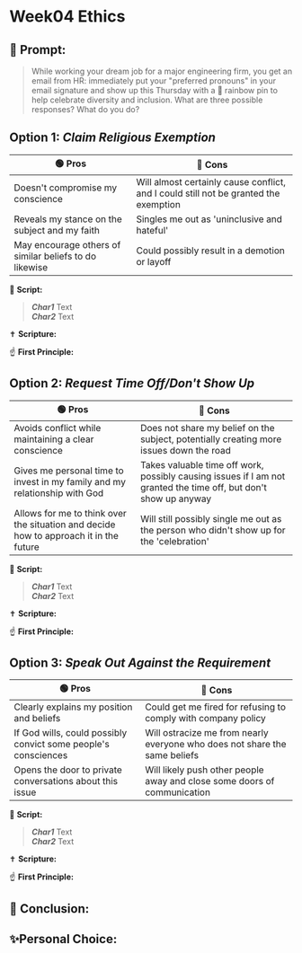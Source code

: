 # Week04 Ethics
## 🤔 Prompt:
> While working your dream job for a major engineering firm, you get an email from HR: immediately put your "preferred pronouns" in your email signature and show up this Thursday with a 🌈 rainbow pin to help celebrate diversity and inclusion. What are three possible responses? What do you do?


## Option 1: _Claim Religious Exemption_

| 🟢 Pros      | 🔴 Cons       |
| ------------- | ------------- |
| Doesn't compromise my conscience | Will almost certainly cause conflict, and I could still not be granted the exemption |
| Reveals my stance on the subject and my faith | Singles me out as 'uninclusive and hateful' |
| May encourage others of similar beliefs to do likewise | Could possibly result in a demotion or layoff |


📜 __Script:__
> ___Char1___ Text\
> ___Char2___ Text

✝ __Scripture:__
> 

☝ __First Principle:__
> 

## Option 2: _Request Time Off/Don't Show Up_

| 🟢 Pros      | 🔴 Cons       |
| ------------- | ------------- |
| Avoids conflict while maintaining a clear conscience | Does not share my belief on the subject, potentially creating more issues down the road |
| Gives me personal time to invest in my family and my relationship with God | Takes valuable time off work, possibly causing issues if I am not granted the time off, but don't show up anyway |
| Allows for me to think over the situation and decide how to approach it in the future | Will still possibly single me out as the person who didn't show up for the 'celebration' |

📜 __Script:__
> ___Char1___ Text\
> ___Char2___ Text

✝ __Scripture:__
> 

☝ __First Principle:__
> 

## Option 3: _Speak Out Against the Requirement_

| 🟢 Pros      | 🔴 Cons       |
| ------------- | ------------- |
| Clearly explains my position and beliefs | Could get me fired for refusing to comply with company policy |
| If God wills, could possibly convict some people's consciences | Will ostracize me from nearly everyone who does not share the same beliefs |
| Opens the door to private conversations about this issue | Will likely push other people away and close some doors of communication |

📜 __Script:__
> ___Char1___ Text\
> ___Char2___ Text

✝ __Scripture:__
> 

☝ __First Principle:__
> 

## 🏁 Conclusion:
> 

## ✨Personal Choice:
> 
